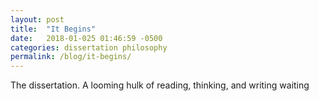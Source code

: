 ```yaml
---
layout: post
title:  "It Begins"
date:   2018-01-025 01:46:59 -0500
categories: dissertation philosophy
permalink: /blog/it-begins/
---
```


The dissertation. A looming hulk of reading, thinking, and writing waiting 

